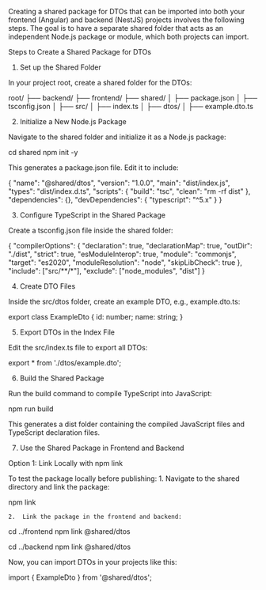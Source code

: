 Creating a shared package for DTOs that can be imported into both your frontend (Angular) and backend (NestJS) projects involves the following steps. The goal is to have a separate shared folder that acts as an independent Node.js package or module, which both projects can import.

Steps to Create a Shared Package for DTOs

1. Set up the Shared Folder

In your project root, create a shared folder for the DTOs:

root/
├── backend/
├── frontend/
├── shared/
│   ├── package.json
│   ├── tsconfig.json
│   ├── src/
│       ├── index.ts
│       ├── dtos/
│           ├── example.dto.ts

2. Initialize a New Node.js Package

Navigate to the shared folder and initialize it as a Node.js package:

cd shared
npm init -y

This generates a package.json file. Edit it to include:

{
  "name": "@shared/dtos",
  "version": "1.0.0",
  "main": "dist/index.js",
  "types": "dist/index.d.ts",
  "scripts": {
    "build": "tsc",
    "clean": "rm -rf dist"
  },
  "dependencies": {},
  "devDependencies": {
    "typescript": "^5.x"
  }
}

3. Configure TypeScript in the Shared Package

Create a tsconfig.json file inside the shared folder:

{
  "compilerOptions": {
    "declaration": true,
    "declarationMap": true,
    "outDir": "./dist",
    "strict": true,
    "esModuleInterop": true,
    "module": "commonjs",
    "target": "es2020",
    "moduleResolution": "node",
    "skipLibCheck": true
  },
  "include": ["src/**/*"],
  "exclude": ["node_modules", "dist"]
}

4. Create DTO Files

Inside the src/dtos folder, create an example DTO, e.g., example.dto.ts:

export class ExampleDto {
  id: number;
  name: string;
}

5. Export DTOs in the Index File

Edit the src/index.ts file to export all DTOs:

export * from './dtos/example.dto';

6. Build the Shared Package

Run the build command to compile TypeScript into JavaScript:

npm run build

This generates a dist folder containing the compiled JavaScript files and TypeScript declaration files.

7. Use the Shared Package in Frontend and Backend

Option 1: Link Locally with npm link

To test the package locally before publishing:
	1.	Navigate to the shared directory and link the package:

npm link


	2.	Link the package in the frontend and backend:

cd ../frontend
npm link @shared/dtos

cd ../backend
npm link @shared/dtos



Now, you can import DTOs in your projects like this:

import { ExampleDto } from '@shared/dtos';

